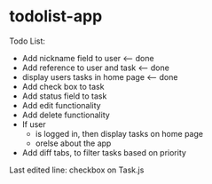 # todolist-app

Todo List:
- Add nickname field to user  <-- done
- Add reference to user and task <-- done
- display users tasks in home page <-- done
- Add check box to task
- Add status field to task
- Add edit functionality
- Add delete functionality
- If user 
    - is logged in, then display tasks on home page
    - orelse about the app
- Add diff tabs, to filter tasks based on priority


Last edited line: checkbox on Task.js